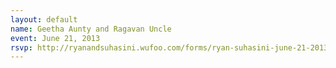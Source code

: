 ```yaml
---
layout: default
name: Geetha Aunty and Ragavan Uncle
event: June 21, 2013
rsvp: http://ryanandsuhasini.wufoo.com/forms/ryan-suhasini-june-21-2013/
---
```

